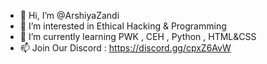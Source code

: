 - 👋 Hi, I’m @ArshiyaZandi
- 👀 I’m interested in Ethical Hacking & Programming
- 🌱 I’m currently learning PWK , CEH , Python , HTML&CSS 
- 📫 Join Our Discord : https://discord.gg/cpxZ6AvW

<!---
ArshiyaZandi/ArshiyaZandi is a ✨ special ✨ repository because its `README.md` (this file) appears on your GitHub profile.
You can click the Preview link to take a look at your changes.
--->
